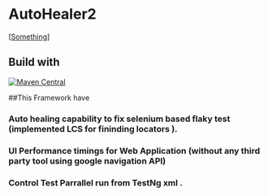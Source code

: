 # AutoHealer2
 [[Something](https://img.shields.io/badge/Developed%20by-Subhramonyu-yellow)]

## Build with
[![Maven Central](https://img.shields.io/maven-central/v/com.epam.healenium/healenium-web.svg?label=Maven%20Central)](https://search.maven.org/search?q=g:%22com.epam.healenium%22%20AND%20a:%22healenium-web%22)

##This Framework have 

###   Auto healing capability to fix selenium based flaky test (implemented LCS for fininding locators ).
###   UI Performance timings for Web Application (without any third party tool using google navigation API)
###   Control Test Parrallel run  from TestNg xml . 

